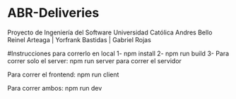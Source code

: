 # ABR-Deliveries
Proyecto de Ingeniería del Software
Universidad Católica Andres Bello
Reinel Arteaga | Yorfrank Bastidas | Gabriel Rojas


#Instrucciones para correrlo en local
1- npm install
2- npm run build
3- Para correr solo el server:
npm run server para correr el servidor 

Para correr el frontend:
npm run client 

Para correr ambos:
npm run dev


